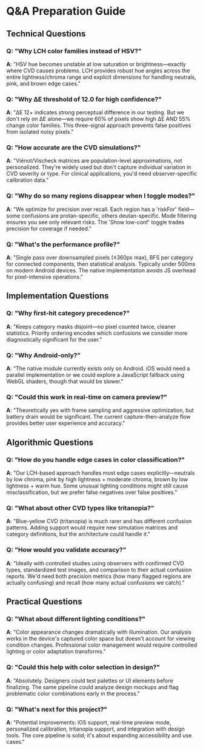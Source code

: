 # Q&A Preparation Guide

## Technical Questions

### Q: "Why LCH color families instead of HSV?"
**A**: "HSV hue becomes unstable at low saturation or brightness—exactly where CVD causes problems. LCH provides robust hue angles across the entire lightness/chroma range and explicit dimensions for handling neutrals, pink, and brown edge cases."

### Q: "Why ΔE threshold of 12.0 for high confidence?"
**A**: "ΔE 12+ indicates strong perceptual difference in our testing. But we don't rely on ΔE alone—we require 60% of pixels show high ΔE AND 55% change color families. This three-signal approach prevents false positives from isolated noisy pixels."

### Q: "How accurate are the CVD simulations?"
**A**: "Viénot/Vischeck matrices are population-level approximations, not personalized. They're widely used but don't capture individual variation in CVD severity or type. For clinical applications, you'd need observer-specific calibration data."

### Q: "Why do so many regions disappear when I toggle modes?"
**A**: "We optimize for precision over recall. Each region has a 'riskFor' field—some confusions are protan-specific, others deutan-specific. Mode filtering ensures you see only relevant risks. The 'Show low-conf' toggle trades precision for coverage if needed."

### Q: "What's the performance profile?"
**A**: "Single pass over downsampled pixels (≤360px max), BFS per category for connected components, then statistical analysis. Typically under 500ms on modern Android devices. The native implementation avoids JS overhead for pixel-intensive operations."

## Implementation Questions

### Q: "Why first-hit category precedence?"
**A**: "Keeps category masks disjoint—no pixel counted twice, cleaner statistics. Priority ordering encodes which confusions we consider more diagnostically significant for the user."

### Q: "Why Android-only?"
**A**: "The native module currently exists only on Android. iOS would need a parallel implementation or we could explore a JavaScript fallback using WebGL shaders, though that would be slower."

### Q: "Could this work in real-time on camera preview?"
**A**: "Theoretically yes with frame sampling and aggressive optimization, but battery drain would be significant. The current capture-then-analyze flow provides better user experience and accuracy."

## Algorithmic Questions  

### Q: "How do you handle edge cases in color classification?"
**A**: "Our LCH-based approach handles most edge cases explicitly—neutrals by low chroma, pink by high lightness + moderate chroma, brown by low lightness + warm hue. Some unusual lighting conditions might still cause misclassification, but we prefer false negatives over false positives."

### Q: "What about other CVD types like tritanopia?"
**A**: "Blue-yellow CVD (tritanopia) is much rarer and has different confusion patterns. Adding support would require new simulation matrices and category definitions, but the architecture could handle it."

### Q: "How would you validate accuracy?"
**A**: "Ideally with controlled studies using observers with confirmed CVD types, standardized test images, and comparison to their actual confusion reports. We'd need both precision metrics (how many flagged regions are actually confusing) and recall (how many actual confusions we catch)."

## Practical Questions

### Q: "What about different lighting conditions?"
**A**: "Color appearance changes dramatically with illumination. Our analysis works in the device's captured color space but doesn't account for viewing condition changes. Professional color management would require controlled lighting or color adaptation transforms."

### Q: "Could this help with color selection in design?"
**A**: "Absolutely. Designers could test palettes or UI elements before finalizing. The same pipeline could analyze design mockups and flag problematic color combinations early in the process."

### Q: "What's next for this project?"
**A**: "Potential improvements: iOS support, real-time preview mode, personalized calibration, tritanopia support, and integration with design tools. The core pipeline is solid; it's about expanding accessibility and use cases."